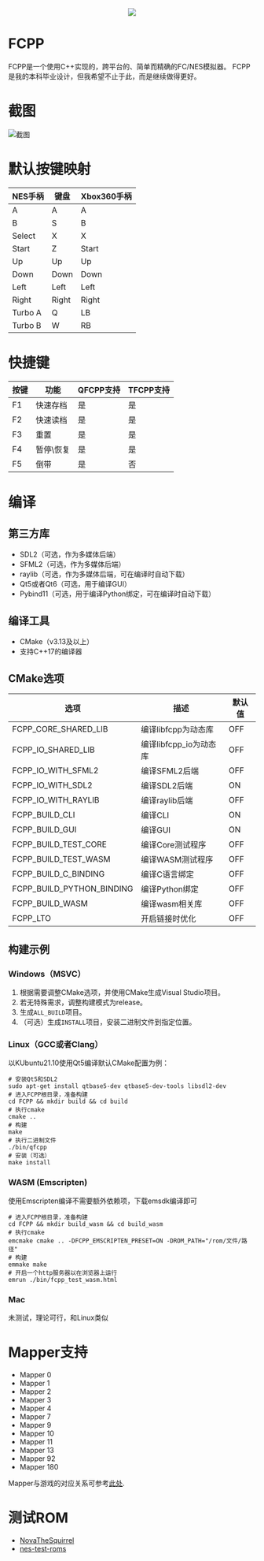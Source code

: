 <div align="center">
  <img src="./images/Logo.svg">
</div>

# FCPP
FCPP是一个使用C++实现的，跨平台的、简单而精确的FC/NES模拟器。
FCPP是我的本科毕业设计，但我希望不止于此，而是继续做得更好。

# 截图
![截图](/images/Screenshots.png)

# 默认按键映射
| NES手柄 | 键盘  | Xbox360手柄 |
| ------- | ----- | ----------- |
| A       | A     | A           |
| B       | S     | B           |
| Select  | X     | X           |
| Start   | Z     | Start       |
| Up      | Up    | Up          |
| Down    | Down  | Down        |
| Left    | Left  | Left        |
| Right   | Right | Right       |
| Turbo A | Q     | LB          |
| Turbo B | W     | RB          |

# 快捷键
| 按键 | 功能      | QFCPP支持 | TFCPP支持 |
| ---- | --------- | --------- | --------- |
| F1   | 快速存档  | 是        | 是        |
| F2   | 快速读档  | 是        | 是        |
| F3   | 重置      | 是        | 是        |
| F4   | 暂停\恢复 | 是        | 是        |
| F5   | 倒带      | 是        | 否        |

# 编译
## 第三方库
- SDL2（可选，作为多媒体后端）
- SFML2（可选，作为多媒体后端）
- raylib（可选，作为多媒体后端，可在编译时自动下载）
- Qt5或者Qt6（可选，用于编译GUI）
- Pybind11（可选，用于编译Python绑定，可在编译时自动下载）
## 编译工具
- CMake（v3.13及以上）
- 支持C++17的编译器
## CMake选项
| 选项                      | 描述                   | 默认值 |
| ------------------------- | ---------------------- | ------ |
| FCPP_CORE_SHARED_LIB      | 编译libfcpp为动态库    | OFF    |
| FCPP_IO_SHARED_LIB        | 编译libfcpp_io为动态库 | OFF    |
| FCPP_IO_WITH_SFML2        | 编译SFML2后端          | OFF    |
| FCPP_IO_WITH_SDL2         | 编译SDL2后端           | ON     |
| FCPP_IO_WITH_RAYLIB       | 编译raylib后端         | OFF    |
| FCPP_BUILD_CLI            | 编译CLI                | ON     |
| FCPP_BUILD_GUI            | 编译GUI                | ON     |
| FCPP_BUILD_TEST_CORE      | 编译Core测试程序        | OFF    |
| FCPP_BUILD_TEST_WASM      | 编译WASM测试程序        | OFF    |
| FCPP_BUILD_C_BINDING      | 编译C语言绑定          | OFF    |
| FCPP_BUILD_PYTHON_BINDING | 编译Python绑定         | OFF    |
| FCPP_BUILD_WASM           | 编译wasm相关库         | OFF    |
| FCPP_LTO                  | 开启链接时优化         | OFF    |
## 构建示例
### Windows（MSVC）
1. 根据需要调整CMake选项，并使用CMake生成Visual Studio项目。
2. 若无特殊需求，调整构建模式为release。
3. 生成`ALL_BUILD`项目。
4. （可选）生成`INSTALL`项目，安装二进制文件到指定位置。
### Linux（GCC或者Clang）
以KUbuntu21.10使用Qt5编译默认CMake配置为例：

```shell
# 安装Qt5和SDL2
sudo apt-get install qtbase5-dev qtbase5-dev-tools libsdl2-dev
# 进入FCPP根目录，准备构建
cd FCPP && mkdir build && cd build
# 执行cmake
cmake ..
# 构建
make
# 执行二进制文件
./bin/qfcpp
# 安装（可选）
make install
```
### WASM (Emscripten)
使用Emscripten编译不需要额外依赖项，下载emsdk编译即可
```shell
# 进入FCPP根目录，准备构建
cd FCPP && mkdir build_wasm && cd build_wasm
# 执行cmake
emcmake cmake .. -DFCPP_EMSCRIPTEN_PRESET=ON -DROM_PATH="/rom/文件/路径"
# 构建
emmake make
# 开启一个http服务器以在浏览器上运行
emrun ./bin/fcpp_test_wasm.html
```
### Mac
未测试，理论可行，和Linux类似

# Mapper支持
- Mapper 0
- Mapper 1
- Mapper 2
- Mapper 3
- Mapper 4
- Mapper 7
- Mapper 9
- Mapper 10
- Mapper 11
- Mapper 13
- Mapper 92
- Mapper 180

Mapper与游戏的对应关系可参考[此处](http://tuxnes.sourceforge.net/nesmapper.txt).

# 测试ROM
- [NovaTheSquirrel](https://github.com/NovaSquirrel/NovaTheSquirrel)
- [nes-test-roms](https://github.com/christopherpow/nes-test-roms)
